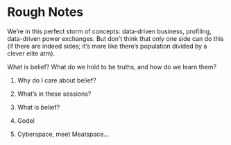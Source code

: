 # Rough Notes

We’re in this perfect storm of concepts: data-driven business, profiling, data-driven power exchanges. But don’t think that only one side can do this \(if there are indeed sides; it’s more like there’s population divided by a clever elite atm\).

What is belief? What do we hold to be truths, and how do we learn them?

1. Why do I care about belief?

2. What’s in these sessions?

3. What is belief?

4. Godel

5. Cyberspace, meet Meatspace…




